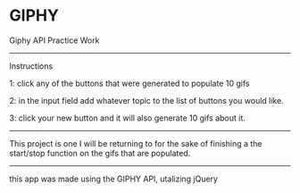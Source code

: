 # GIPHY

Giphy API Practice Work

_______________________

Instructions

1: click any of the buttons that were generated to populate 10 gifs 

2: in the input field add whatever topic to the list of buttons you would like.

3: click your new button and it will also generate 10 gifs about it.

________________________

This project is one I will be returning to for the sake of finishing a the start/stop function on the gifs that are populated.

________________________

this app was made using the GIPHY API, utalizing jQuery 